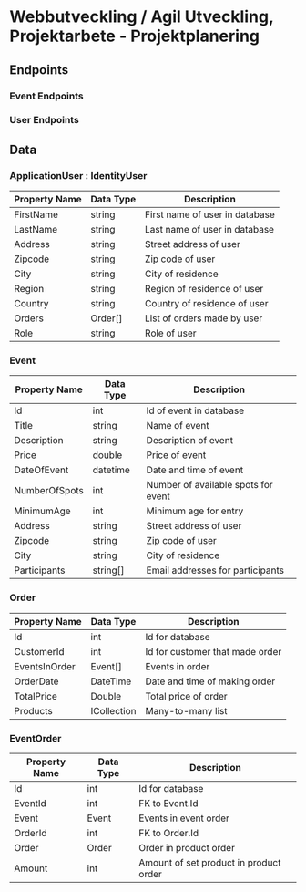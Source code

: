 # Webbutveckling / Agil Utveckling, Projektarbete - Projektplanering

## Endpoints

### Event Endpoints

### User Endpoints

## Data

### ApplicationUser : IdentityUser

| Property Name | Data Type | Description                    |
| ------------- | --------- | ------------------------------ |
| FirstName     | string    | First name of user in database |
| LastName      | string    | Last name of user in database  |
| Address       | string    | Street address of user         |
| Zipcode       | string    | Zip code of user               |
| City          | string    | City of residence              |
| Region        | string    | Region of residence of user    |
| Country       | string    | Country of residence of user   |
| Orders        | Order[]   | List of orders made by user    |
| Role          | string    | Role of user                   |

### Event

| Property Name | Data Type | Description                         |
| ------------- | --------- | ----------------------------------- |
| Id            | int       | Id of event in database             |
| Title         | string    | Name of event                       |
| Description   | string    | Description of event                |
| Price         | double    | Price of event                      |
| DateOfEvent   | datetime  | Date and time of event              |
| NumberOfSpots | int       | Number of available spots for event |
| MinimumAge    | int       | Minimum age for entry               |
| Address       | string    | Street address of user              |
| Zipcode       | string    | Zip code of user                    |
| City          | string    | City of residence                   |
| Participants  | string[]  | Email addresses for participants    |

### Order

| Property Name | Data Type               | Description                     |
| ------------- | ----------------------- | ------------------------------- |
| Id            | int                     | Id for database                 |
| CustomerId    | int                     | Id for customer that made order |
| EventsInOrder | Event[]                 | Events in order                 |
| OrderDate     | DateTime                | Date and time of making order   |
| TotalPrice    | Double                  | Total price of order            |
| Products      | ICollection<EventOrder> | Many-to-many list               |

### EventOrder

| Property Name | Data Type | Description                            |
| ------------- | --------- | -------------------------------------- |
| Id            | int       | Id for database                        |
| EventId       | int       | FK to Event.Id                         |
| Event         | Event     | Events in event order                  |
| OrderId       | int       | FK to Order.Id                         |
| Order         | Order     | Order in product order                 |
| Amount        | int       | Amount of set product in product order |
